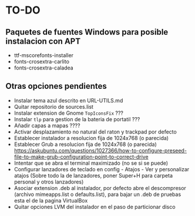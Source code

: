 # TO-DO
## Paquetes de fuentes Windows para posible instalacion con APT
- ttf-mscorefonts-installer
- fonts-crosextra-carlito 
- fonts-crosextra-caladea

## Otras opciones pendientes
- Instalar tema azul descrito en URL-UTILS.md
- Quitar repositorio de sources.list
- Instalar extension de Gnome `TopIconsFix` ???
- Instalar `tlp` para gestion de la bateria de portatil ???
- Añadir capas a mapas ????
- Activar desplazamiento no natural del raton y trackpad por defecto
- Establecer instalador a resolucion fija de 1024x768 (o parecida)
- Establecer Grub a resolucion fija de 1024x768 (o parecida)
  https://askubuntu.com/questions/1027366/how-to-configure-preseed-file-to-make-grub-configuration-point-to-correct-drive
- Intentar que se abra el terminal maximizado (no se si se puede)
- Configurar lanzadores de teclado en config - Atajos - Ver y personalizar atajos (Sobre todo la de lanzadores, poner Super+H para carpeta personal y otros lanzadores)
- Asociar extension .deb al instalador, por defecto abre el descompresor (archivo mimeapps.list o defaults.list), para bajar un .deb de pruebas esta el de la pagina VirtualBox
- Quitar opciones LVM del instalador en el paso de particionar disco
